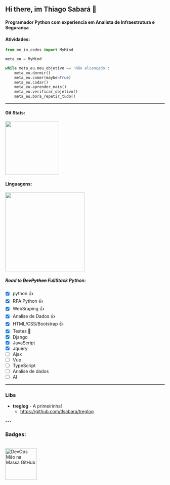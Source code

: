 ## Hi there, im Thiago Sabará 👋
#### Programador Python com experiencia em Analista de Infraestrutura e Segurança
#### Atividades:
```python
from me_in_codes import MyMind

meta_eu = MyMind

while meta_eu.meu_objetivo == 'Não alcançado':
    meta_eu.dormir()
    meta_eu.comer(maybe=True)
    meta_eu.codar()
    meta_eu.aprender_mais()
    meta_eu.verificar_objetivo()
    meta_eu.bora_repetir_tudo()

```

---

#### Git Stats:
<div align="left">
  <a href="https://www.linkedin.com/in/tlsabara/">
  <img height="170em" src="https://github-readme-stats.vercel.app/api?username=tlsabara&show_icons=true&theme=slateorange&include_all_commits=true&count_private=true"/> 
  </a>
</div>

#### Linguagens:
<div align="left">
  <a href="https://www.linkedin.com/in/tlsabara/">
  <img height="250em" src="https://github-readme-stats.vercel.app/api/top-langs/?username=tlsabara&langs_count=5&theme=slateorange"/>
  </a>
</div>

##### Road to ~~DevPython~~ FullStack Python: 
- [x] python :+1:
- [x] RPA Python :+1:
- [x] WebSraping :+1:
- [x] Analise de Dados :+1:
- [x] HTML/CSS/Bootstrap :+1:
- [x] Testes 🎯
- [x] Django
- [x] JavaScript
- [x] Jquery
- [ ] Ajax
- [ ] Vue
- [ ] TypeScript
- [ ] Analise de dados
- [ ] AI

---

### Libs

<div>

  
* **treglog** - A primeirinha!
  * https://github.com/tlsabara/treglog
  
</div>
---

### Badges:

<div>
    <br>
    <a href="https://creds.arruda.io/events/devops_mao_na_massa_github/e3715232-c3c6-4c76-ad49-525bb048b92f">
        <img  height="100em" src="https://creds.arruda.io/events/devops_mao_na_massa_github/badge.png" alt="DevOps Mão na Massa GitHub" title="DevOps Mão na Massa GitHub" />
    </a>
</div>

